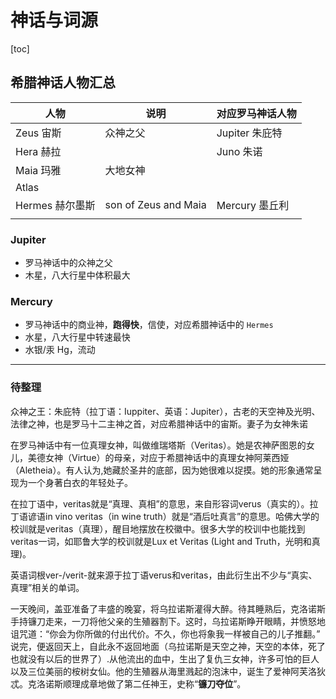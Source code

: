 # 神话与词源

[toc]

## 希腊神话人物汇总

| 人物            | 说明                 | 对应罗马神话人物 |
| --------------- | -------------------- | ---------------- |
| Zeus 宙斯       | 众神之父             | Jupiter 朱庇特   |
| Hera 赫拉       |                      | Juno 朱诺        |
| Maia 玛雅       | 大地女神             |                  |
| Atlas           |                      |                  |
| Hermes 赫尔墨斯 | son of Zeus and Maia | Mercury 墨丘利   |
|                 |                      |                  |

### Jupiter

- 罗马神话中的众神之父
- 木星，八大行星中体积最大

### Mercury

- 罗马神话中的商业神，**跑得快**，信使，对应希腊神话中的 `Hermes`
- 水星，八大行星中转速最快
- 水银/汞 Hg，流动

***

### 待整理

众神之王：朱庇特（拉丁语：Iuppiter、英语：Jupiter），古老的天空神及光明、法律之神，也是罗马十二主神之首，对应希腊神话中的宙斯。妻子为女神朱诺

在罗马神话中有一位真理女神，叫做维瑞塔斯（Veritas）。她是农神萨图恩的女儿，美德女神（Virtue）的母亲，对应于希腊神话中的真理女神阿莱西娅（Aletheia）。有人认为,她藏於圣井的底部，因为她很难以捉摸。她的形象通常呈现为一个身著白衣的年轻处子。

在拉丁语中，veritas就是“真理、真相”的意思，来自形容词verus（真实的）。拉丁语谚语in vino veritas（in wine truth）就是“酒后吐真言”的意思。哈佛大学的校训就是veritas（真理），醒目地摆放在校徽中。很多大学的校训中也能找到veritas一词，如耶鲁大学的校训就是Lux et Veritas (Light and Truth，光明和真理)。

英语词根ver-/verit-就来源于拉丁语verus和veritas，由此衍生出不少与“真实、真理”相关的单词。

一天晚间，盖亚准备了丰盛的晚宴，将乌拉诺斯灌得大醉。待其睡熟后，克洛诺斯手持镰刀走来，一刀将他父亲的生殖器割下。这时，乌拉诺斯睁开眼睛，并愤怒地诅咒道：“你会为你所做的付出代价。不久，你也将象我一样被自己的儿子推翻。” 说完，便返回天上，自此永不返回地面（乌拉诺斯是天空之神，天空的本体，死了也就没有以后的世界了）.从他流出的血中，生出了复仇三女神，许多可怕的巨人以及三位美丽的桉树女仙。他的生殖器从海里溅起的泡沫中，诞生了爱神阿芙洛狄忒。克洛诺斯顺理成章地做了第二任神王，史称“**镰刀夺位**”。

